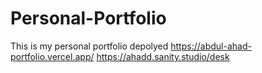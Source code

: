 # Personal-Portfolio
This is my personal portfolio 
depolyed https://abdul-ahad-portfolio.vercel.app/
https://ahadd.sanity.studio/desk
